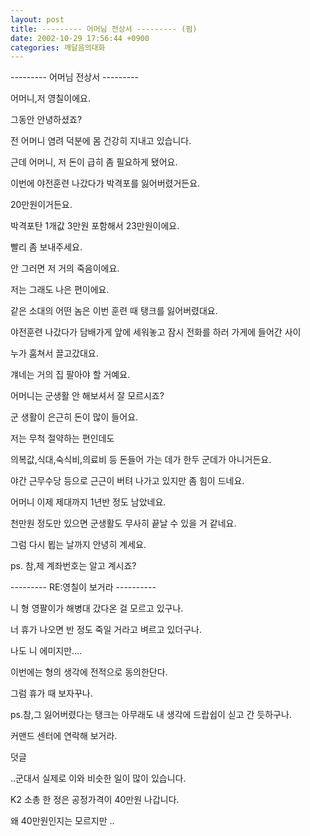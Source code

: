 ```yaml
---
layout: post
title: --------- 어머님 전상서 --------- (펌)
date: 2002-10-29 17:56:44 +0900
categories: 깨달음의대화
---
```

\---\---\--- 어머님 전상서 \---\---\---
  

  

  
어머니,저 영칠이에요.
  

  
그동안 안녕하셨죠?
  

  
전 어머니 염려 덕분에 몸 건강히 지내고 있습니다.
  

  
근데 어머니, 저 돈이 급히 좀 필요하게 됐어요.
  

  
이번에 야전훈련 나갔다가 박격포를 잃어버렸거든요.
  

  
20만원이거든요.
  

  
박격포탄 1개값 3만원 포함해서 23만원이에요.
  

  
빨리 좀 보내주세요.
  

  
안 그러면 저 거의 죽음이에요.
  

  
저는 그래도 나은 편이에요.
  

  
같은 소대의 어떤 놈은 이번 훈련 때 탱크를 잃어버렸대요.
  

  
야전훈련 나갔다가 담배가게 앞에 세워놓고 잠시 전화를 하러 가게에 들어간 사이
  

  
누가 훔쳐서 끌고갔대요.
  

  
걔네는 거의 집 팔아야 할 거예요.
  

  
어머니는 군생활 안 해보셔서 잘 모르시죠?
  

  
군 생활이 은근히 돈이 많이 들어요.
  

  
저는 무척 절약하는 편인데도
  

  
의복값,식대,숙식비,의료비 등 돈들어 가는 데가 한두 군데가 아니거든요.
  

  
야간 근무수당 등으로 근근이 버텨 나가고 있지만 좀 힘이 드네요.
  

  
어머니 이제 제대까지 1년반 정도 남았네요.
  

  
천만원 정도만 있으면 군생활도 무사히 끝날 수 있을 거 같네요.
  

  
그럼 다시 뵙는 날까지 안녕히 계세요.
  

  
ps. 참,제 계좌번호는 알고 계시죠?
  

  

  

  
\---\---\--- RE:영칠이 보거라 \---\---\----
  

  
니 형 영팔이가 해병대 갔다온 걸 모르고 있구나.
  

  
너 휴가 나오면 반 정도 죽일 거라고 벼르고 있더구나.
  

  
나도 니 에미지만….
  

  
이번에는 형의 생각에 전적으로 동의한단다.
  

  
그럼 휴가 때 보자꾸나.
  

  
ps.참,그 잃어버렸다는 탱크는 아무래도 내 생각에 드랍쉽이 싣고 간 듯하구나.
   
커맨드 센터에 연락해 보거라.
  

  

  

  

  
덧글
  
..군대서 실제로 이와 비슷한 일이 많이 있습니다.
  
K2 소총 한 정은 공정가격이 40만원 나갑니다.
  
왜 40만원인지는 모르지만 ..